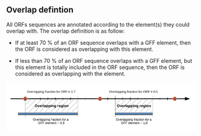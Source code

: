 ## Overlap defintion
All ORFs sequences are annotated according to the element(s) they could overlap with.
The overlap definition is as follow:

* If at least 70 % of an ORF sequence overlaps with a GFF element, then the ORF is considered
as overlapping with this element.

 * If less than 70 % of an ORF sequence overlaps with a GFF element, but this element is 
totally included in the ORF sequence, then the ORF is considered as overlapping with
the element.

![Overlap definition](./img/mapping/ovp_def.png)
